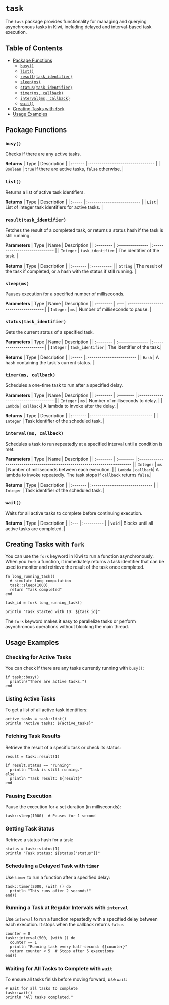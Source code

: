 # `task`

The `task` package provides functionality for managing and querying asynchronous tasks in Kiwi, including delayed and interval-based task execution.

## Table of Contents

- [Package Functions](#package-functions)
  - [`busy()`](#busy)
  - [`list()`](#list)
  - [`result(task_identifier)`](#resulttask_identifier)
  - [`sleep(ms)`](#sleepms)
  - [`status(task_identifier)`](#statustask_identifier)
  - [`timer(ms, callback)`](#timerms-callback)
  - [`interval(ms, callback)`](#intervalms-callback)
  - [`wait()`](#wait)
- [Creating Tasks with `fork`](#creating-tasks-with-fork)
- [Usage Examples](#usage-examples)

## Package Functions

### `busy()`

Checks if there are any active tasks.

**Returns**
| Type    | Description                       |
| :------ | :-------------------------------- |
| `Boolean`  | `true` if there are active tasks, `false` otherwise. |

### `list()`

Returns a list of active task identifiers.

**Returns**
| Type   | Description                 |
| :----- | :-------------------------- |
| `List` | List of integer task identifiers for active tasks. |

### `result(task_identifier)`

Fetches the result of a completed task, or returns a status hash if the task is still running.

**Parameters**
| Type      | Name             | Description                    |
| :-------- | :--------------- | :----------------------------- |
| `Integer` | `task_identifier` | The identifier of the task.    |

**Returns**
| Type     | Description |
| :------- | :---------- |
| `String` | The result of the task if completed, or a hash with the status if still running. |

### `sleep(ms)`

Pauses execution for a specified number of milliseconds.

**Parameters**
| Type      | Name | Description                           |
| :-------- | :--- | :------------------------------------ |
| `Integer` | `ms` | Number of milliseconds to pause.      |

### `status(task_identifier)`

Gets the current status of a specified task.

**Parameters**
| Type      | Name             | Description               |
| :-------- | :--------------- | :------------------------ |
| `Integer` | `task_identifier` | The identifier of the task.|

**Returns**
| Type   | Description               |
| :----- | :------------------------ |
| `Hash` | A hash containing the task's current status. |

### `timer(ms, callback)`

Schedules a one-time task to run after a specified delay.

**Parameters**
| Type      | Name      | Description                           |
| :-------- | :-------- | :------------------------------------ |
| `Integer` | `ms`      | Number of milliseconds to delay.      |
| `Lambda`  | `callback`| A lambda to invoke after the delay.   |

**Returns**
| Type     | Description                     |
| :------- | :------------------------------ |
| `Integer` | Task identifier of the scheduled task. |

### `interval(ms, callback)`

Schedules a task to run repeatedly at a specified interval until a condition is met.

**Parameters**
| Type      | Name      | Description                                                                 |
| :-------- | :-------- | :-------------------------------------------------------------------------- |
| `Integer` | `ms`      | Number of milliseconds between each execution.                              |
| `Lambda`  | `callback`| A lambda to invoke repeatedly. The task stops if `callback` returns `false`.|

**Returns**
| Type     | Description                     |
| :------- | :------------------------------ |
| `Integer` | Task identifier of the scheduled task. |

### `wait()`

Waits for all active tasks to complete before continuing execution.

**Returns**
| Type | Description |
| :--- | :---------- |
| `Void` | Blocks until all active tasks are completed. |

## Creating Tasks with `fork`

You can use the `fork` keyword in Kiwi to run a function asynchronously. When you `fork` a function, it immediately returns a task identifier that can be used to monitor and retrieve the result of the task once completed.

```kiwi
fn long_running_task()
  # simulate long computation
  task::sleep(1000)
  return "Task completed"
end

task_id = fork long_running_task()

println "Task started with ID: ${task_id}"
```

The `fork` keyword makes it easy to parallelize tasks or perform asynchronous operations without blocking the main thread.

## Usage Examples

### Checking for Active Tasks

You can check if there are any tasks currently running with `busy()`:

```kiwi
if task::busy()
  println("There are active tasks.")
end
```

### Listing Active Tasks

To get a list of all active task identifiers:

```kiwi
active_tasks = task::list()
println "Active tasks: ${active_tasks}"
```

### Fetching Task Results

Retrieve the result of a specific task or check its status:

```kiwi
result = task::result(1)

if result.status == "running"
  println "Task is still running."
else
  println "Task result: ${result}"
end
```

### Pausing Execution

Pause the execution for a set duration (in milliseconds):

```kiwi
task::sleep(1000)  # Pauses for 1 second
```

### Getting Task Status

Retrieve a status hash for a task:

```kiwi
status = task::status(1)
println "Task status: ${status["status"]}"
```

### Scheduling a Delayed Task with `timer`

Use `timer` to run a function after a specified delay:

```kiwi
task::timer(2000, (with () do
  println "This runs after 2 seconds!"
end))
```

### Running a Task at Regular Intervals with `interval`

Use `interval` to run a function repeatedly with a specified delay between each execution. It stops when the callback returns `false`.

```kiwi
counter = 0
task::interval(500, (with () do
  counter += 1
  println "Running task every half-second: ${counter}"
  return counter < 5  # Stops after 5 executions
end))
```

### Waiting for All Tasks to Complete with `wait`

To ensure all tasks finish before moving forward, use `wait`:

```kiwi
# Wait for all tasks to complete
task::wait()
println "All tasks completed."
```